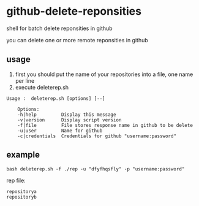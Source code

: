 # github-delete-reponsities
shell for batch delete reponsities in github

you can delete one or more remote reponsities in github 

## usage

1. first you should put the name of your repositories into a file, one name per line
2. execute deleterep.sh
```
Usage :  deleterep.sh [options] [--]

    Options:
    -h|help         Display this message
    -v|version      Display script version
    -f|file         File stores response name in github to be delete
    -u|user         Name for github
    -c|credentials  Credentials for github "username:password"
```

## example
```
bash deleterep.sh -f ./rep -u "dfyfhqsfly" -p "username:password"
```

rep file:
```
repositorya
repositoryb

```
